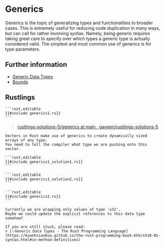 # Generics

Generics is the topic of generalizing types and functionalities to broader cases.
This is extremely useful for reducing code duplication in many ways, but can call for rather involving syntax.
Namely, being generic requires taking great care to specify over which types a generic type is actually considered valid.
The simplest and most common use of generics is for type parameters.

## Further information

- [Generic Data Types](https://doc.rust-lang.org/stable/book/ch10-01-syntax.html)
- [Bounds](https://doc.rust-lang.org/rust-by-example/generics/bounds.html)

## Rustlings

~~~admonish note title="generics1" collapsible=true
```rust,editable
{{#include generics1.rs}}
```
~~~

> [rustlings-solutions-5/generics at main · gaveen/rustlings-solutions-5](https://github.com/gaveen/rustlings-solutions-5/tree/main/generics)

~~~admonish tip title="Hint" collapsible=true
Vectors in Rust make use of generics to create dynamically sized arrays of any type.
You need to tell the compiler what type we are pushing onto this vector.
~~~

~~~admonish Success title="solution1: &str" collapsible=true
```rust,editable
{{#include generics1_solution1.rs}}
```
~~~

~~~admonish Success title="solution2: String" collapsible=true
```rust,editable
{{#include generics1_solution2.rs}}
```
~~~

~~~admonish note title="generics2" collapsible=true
```rust,editable
{{#include generics2.rs}}
```
~~~

~~~admonish tip title="Hint" collapsible=true
Currently we are wrapping only values of type 'u32'.
Maybe we could update the explicit references to this data type somehow?

If you are still stuck, please read:
> [✨Generic Data Types - The Rust Programming Language](https://kuanhsiaokuo.github.io/the-rust-programming-book-khk/ch10-01-syntax.html#in-method-definitions)
~~~
